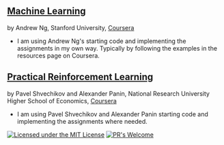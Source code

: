 ## [Machine Learning](https://github.com/Jadams29/Coursera/tree/master/Machine%20Learning%20-%20Andrew%20Ng/Programming%20Exercises%20-%20MatLab)
by Andrew Ng, Stanford University, 
[Coursera](https://www.coursera.org/learn/machine-learning/home/welcome)
 - I am using Andrew Ng's starting code and implementing the assignments in my own way. Typically by following the examples in the resources page on Coursera.

## [Practical Reinforcement Learning](https://github.com/Jadams29/Coursera/tree/master/Practical%20Reinforcement%20Learning)
by Pavel Shvechikov and Alexander Panin, National Research University Higher School of Economics, [Coursera](https://www.coursera.org/learn/practical-rl/home/info)
 
 - I am using Pavel Shvechikov and Alexander Panin starting code and implementing the assignments where needed.





[![Licensed under the MIT License](https://img.shields.io/badge/License-MIT-blue.svg)](https://github.com/Microsoft/BosqueLanguage/blob/master/LICENSE.txt)
[![PR's Welcome](https://img.shields.io/badge/PRs%20-welcome-brightgreen.svg)](#contribute)
